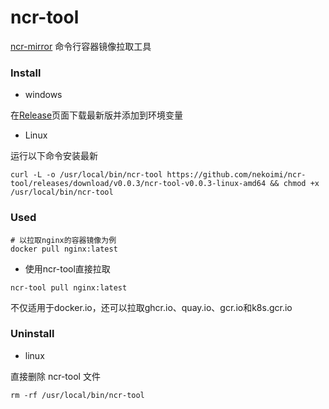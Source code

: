 # ncr-tool

[ncr-mirror](https://github.com/nekoimi/ncr-mirror) 命令行容器镜像拉取工具

### Install

- windows

在[Release](https://github.com/nekoimi/ncr-tool/releases)页面下载最新版并添加到环境变量

- Linux

运行以下命令安装最新

```shell
curl -L -o /usr/local/bin/ncr-tool https://github.com/nekoimi/ncr-tool/releases/download/v0.0.3/ncr-tool-v0.0.3-linux-amd64 && chmod +x /usr/local/bin/ncr-tool
```

### Used

```shell
# 以拉取nginx的容器镜像为例
docker pull nginx:latest
```

- 使用ncr-tool直接拉取

```shell
ncr-tool pull nginx:latest
```

不仅适用于docker.io，还可以拉取ghcr.io、quay.io、gcr.io和k8s.gcr.io

### Uninstall

- linux

直接删除 ncr-tool 文件

```shell
rm -rf /usr/local/bin/ncr-tool
```

